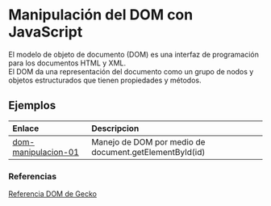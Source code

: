 # Manipulación del DOM con JavaScript
El modelo de objeto de documento (DOM) es una interfaz de programación para los documentos HTML y XML.  
El DOM da una representación del documento como un grupo de nodos y objetos estructurados que tienen propiedades y métodos.

## Ejemplos

|Enlace                                        |Descripcion        |
|:-----                                        |:----------        |
|[dom-manipulacion-01](dom-manipulacion-01/)   |Manejo de DOM por medio de document.getElementById(id)  |



### Referencias
[Referencia DOM de Gecko](https://developer.mozilla.org/es/docs/Referencia_DOM_de_Gecko/Introducci%C3%B3n)